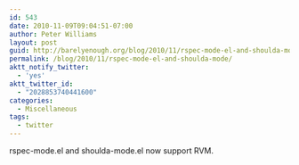 ```yaml
---
id: 543
date: 2010-11-09T09:04:51-07:00
author: Peter Williams
layout: post
guid: http://barelyenough.org/blog/2010/11/rspec-mode-el-and-shoulda-mode/
permalink: /blog/2010/11/rspec-mode-el-and-shoulda-mode/
aktt_notify_twitter:
  - 'yes'
aktt_twitter_id:
  - "2028853740441600"
categories:
  - Miscellaneous
tags:
  - twitter
---
```

rspec-mode.el and shoulda-mode.el now support RVM.